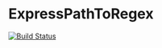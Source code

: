 # ExpressPathToRegex

[![Build Status](https://travis-ci.org/tehrengruber/ExpressPathToRegex.jl.svg?branch=master)](https://travis-ci.org/tehrengruber/ExpressPathToRegex.jl)
